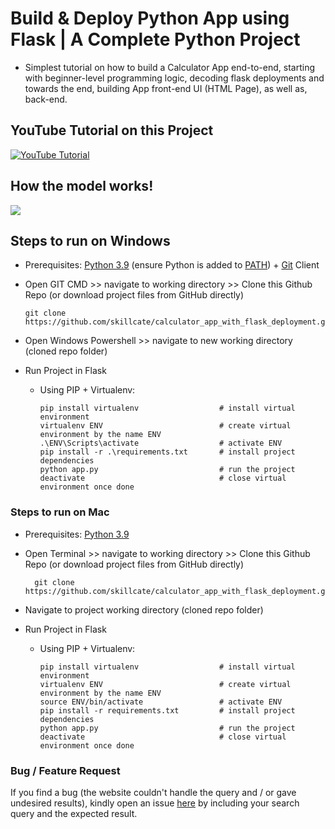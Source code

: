 # Build & Deploy Python App using Flask | A Complete Python Project
* Simplest tutorial on how to build a Calculator App end-to-end, starting with beginner-level programming logic, decoding flask deployments and towards the end, building App front-end UI (HTML Page), as well as, back-end.

## YouTube Tutorial on this Project
[![YouTube Tutorial](https://img.youtube.com/vi/iv58vcTQatA/0.jpg)](https://www.youtube.com/watch?v=iv58vcTQatA)

## How the model works!
![](https://github.com/skillcate/calculator_app_with_flask_deployment/blob/a8db5b22eed3e5bd4c7e122eeda365674f6d959b/readme/calculator_functionality.gif)

## Steps to run on Windows

* Prerequisites: [Python 3.9](https://www.python.org/downloads/) (ensure Python is added to [PATH](https://medium.com/co-learning-lounge/how-to-download-install-python-on-windows-2021-44a707994013)) + [Git](https://www.markdownguide.org/basic-syntax/) Client 
* Open GIT CMD >> navigate to working directory >> Clone this Github Repo (or download project files from GitHub directly)

      git clone https://github.com/skillcate/calculator_app_with_flask_deployment.git
* Open Windows Powershell >> navigate to new working directory (cloned repo folder)
* Run Project in Flask

  * Using PIP + Virtualenv:
 
        pip install virtualenv                  # install virtual environment        
        virtualenv ENV                          # create virtual environment by the name ENV
        .\ENV\Scripts\activate                  # activate ENV
        pip install -r .\requirements.txt       # install project dependencies
        python app.py                           # run the project
        deactivate                              # close virtual environment once done

        

### Steps to run on Mac

* Prerequisites: [Python 3.9](https://www.python.org/downloads/)
* Open Terminal >> navigate to working directory >> Clone this Github Repo (or download project files from GitHub directly)

        git clone https://github.com/skillcate/calculator_app_with_flask_deployment.git  
* Navigate to project working directory (cloned repo folder)
* Run Project in Flask
  
  * Using PIP + Virtualenv:

        pip install virtualenv                  # install virtual environment
        virtualenv ENV                          # create virtual environment by the name ENV
        source ENV/bin/activate                 # activate ENV
        pip install -r requirements.txt         # install project dependencies
        python app.py                           # run the project
        deactivate                              # close virtual environment once done
        
### Bug / Feature Request
If you find a bug (the website couldn't handle the query and / or gave undesired results), kindly open an issue [here](https://github.com/skillcate/calculator_app_with_flask_deployment/issues) by including your search query and the expected result.
